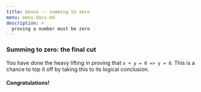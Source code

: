 ```yaml
---
title: bonus -- summing to zero
menu: menu-docs.md
description: >
  proving a number must be zero
---
```


### Summing to zero: the final cut

You have done the heavy lifting in proving that
`x + y = 0 => y = 0`.  This is a chance to top it off
by taking this to its logical conclusion.

<div class=proof-editor data-exercise="nat/addxbonus"></div>

#### Congratulations!
